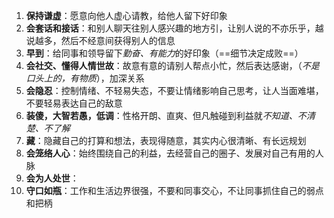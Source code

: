 1. **保持谦虚**：愿意向他人虚心请教，给他人留下好印象
2. **会套话和接话**：和别人聊天往别人感兴趣的地方引，让别人说的不亦乐乎，越说越多，然后不经意间获得别人的信息
3. **早到**：给同事和领导留下*勤奋、有能力*的好印象（==细节决定成败==）
4. **会社交、懂得人情世故**：故意有意的请别人帮点小忙，然后表达感谢，（*不是口头上的，有物质*），加深关系
5. **会隐忍**：控制情绪、不轻易失态，不要让情绪影响自己思考，让人当面难堪，不要轻易表达自己的敌意
6. **装傻，大智若愚，低调**：性格开朗、直爽、但凡触碰到利益就*不知道、不清楚、不了解*
7. **藏**：隐藏自己的打算和想法，表现得随意，其实内心很清晰、有长远规划
8. **会笼络人心**：始终围绕自己的利益，去经营自己的圈子、发展对自己有用的人脉
9. **会为人处世**：
10. **守口如瓶**：工作和生活边界很强，不要和同事交心，不让同事抓住自己的弱点和把柄